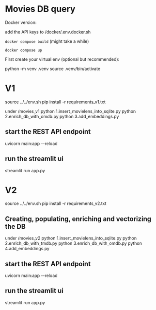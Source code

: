 # Movies DB query
Docker version:

add the API keys to /docker/.env.docker.sh

`docker compose build` (might take a while)

`docker compose up`


First create your virtual env (optional but recommended):

python -m venv .venv
source .venv/bin/activate

# V1
source ../../env.sh
pip install -r requirements_v1.txt

under /movies_v1
python 1.insert_movielens_into_sqlite.py
python 2.enrich_db_with_omdb.py
python 3.add_embeddings.py

## start the REST API endpoint
uvicorn main:app --reload

## run the streamlit ui
streamlit run app.py


# V2
source ../../env.sh
pip install -r requirements_v2.txt

## Creating, populating, enriching and vectorizing the DB
under /movies_v2
python 1.insert_movielens_into_sqlite.py
python 2.enrich_db_with_tmdb.py
python 3.enrich_db_with_omdb.py
python 4.add_embeddings.py

## start the REST API endpoint
uvicorn main:app --reload

## run the streamlit ui
streamlit run app.py
